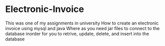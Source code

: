 # Electronic-Invoice
This was one of my assignments in university
How to create an electronic invoice using mysql and java 
Where as you need jar files to connect to the database inorder for you to retrive, update, delete, and insert into the database 
